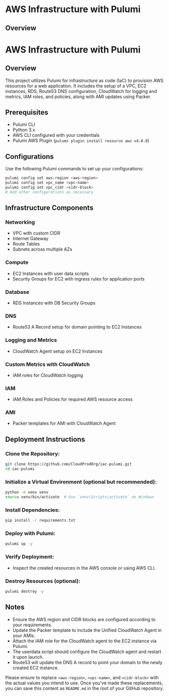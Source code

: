 # AWS Infrastructure with Pulumi

## Overview
# AWS Infrastructure with Pulumi

## Overview

This project utilizes Pulumi for infrastructure as code (IaC) to provision AWS resources for a web application. It includes the setup of a VPC, EC2 instances, RDS, Route53 DNS configuration, CloudWatch for logging and metrics, IAM roles, and policies, along with AMI updates using Packer.

## Prerequisites

- Pulumi CLI
- Python 3.x
- AWS CLI configured with your credentials
- Pulumi AWS Plugin (`pulumi plugin install resource aws v4.0.0`)

## Configurations

Use the following Pulumi commands to set up your configurations:

```bash
pulumi config set aws:region <aws-region>
pulumi config set vpc_name <vpc-name>
pulumi config set vpc_cidr <cidr-block>
# Add other configurations as necessary
```

## Infrastructure Components

### Networking
- VPC with custom CIDR
- Internet Gateway
- Route Tables
- Subnets across multiple AZs
### Compute
- EC2 Instances with user data scripts
- Security Groups for EC2 with ingress rules for application ports
### Database
- RDS Instances with DB Security Groups
### DNS
- Route53 A Record setup for domain pointing to EC2 Instances
### Logging and Metrics
- CloudWatch Agent setup on EC2 Instances
### Custom Metrics with CloudWatch
- IAM roles for CloudWatch logging
### IAM
- IAM Roles and Policies for required AWS resource access
### AMI
- Packer templates for AMI with CloudWatch Agent

## Deployment Instructions
### Clone the Repository:

```bash
git clone https://github.com/CloudProdOrg/iac-pulumi.git
cd iac-pulumi
```
### Initialize a Virtual Environment (optional but recommended):

```bash
python -m venv venv
source venv/bin/activate  # Use `venv\Scripts\activate` on Windows
```
### Install Dependencies:

```bash
pip install -r requirements.txt
```

### Deploy with Pulumi:

```bash
pulumi up -y
```
### Verify Deployment:

- Inspect the created resources in the AWS console or using AWS CLI.

### Destroy Resources (optional):

```bash
pulumi destroy -y
```

## Notes
- Ensure the AWS region and CIDR blocks are configured according to your requirements.
- Update the Packer template to include the Unified CloudWatch Agent in your AMIs.
- Attach the IAM role for the CloudWatch agent to the EC2 instance via Pulumi.
- The userdata script should configure the CloudWatch agent and restart it upon launch.
- Route53 will update the DNS A record to point your domain to the newly created EC2 instance.


Please ensure to replace `<aws-region>`, `<vpc-name>`, and `<cidr-block>` with the actual values you intend to use. Once you've made these replacements, you can save this content as `README.md` in the root of your GitHub repository.